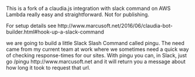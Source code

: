 <p>
This is a fork of a claudia.js integration with slack command on AWS Lambda
really easy and straightforward. Not for publishing. 
</p>

<p>
For setup details see http://www.marcusoft.net/2016/06/claudia-bot-builder.html#hook-up-a-slack-command
</p>

<p>
we are going to build a little Slack Slash Command called pingu. The need came from my current team at work where we sometimes need a quick way of checking response-times for our sites. With pingu you can, in Slack, just go /pingu http://www.marcusoft.net and it will return you a message about how long it took to request that url.
</>